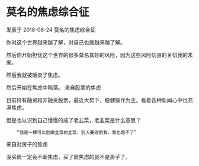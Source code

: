 
# 莫名的焦虑综合征
发表于 2018-06-24
莫名的焦虑综合征

你对这个世界越来越了解，对自己也就越来越了解。

然后你开始担忧这个世界的很多莫名其妙的风险，因为这些风险切身的关切我的未来。

然后我就被贩卖了焦虑。

然后开始在焦虑中陷落。
来自股票的焦虑

目前持有融资和非融资股票，最近大势下，稳健操作为主。看着各种新闻心中也充满焦虑。

但是也认识到自己慢慢的成了老韭菜，老韭菜是什么意思？

```
    “我是一棵可以割嫩韭菜的韭菜，别人要收割我，我也跑不了”
```

来自对房子的焦虑

没买房一定会不断焦虑，买了房焦虑的就不是房子了。
